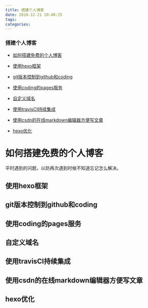 ```yaml
---
title: 搭建个人博客
date: 2018-12-21 20:40:25
tags: 
categories: 
---
```


<!--more-->

### 搭建个人博客

*   [如何搭建免费的个人博客](#_2)

*   [使用hexo框架](#hexo_6)
*   [git版本控制到github和coding](#gitgithubcoding_7)
*   [使用coding的pages服务](#codingpages_8)
*   [自定义域名](#_9)
*   [使用travisCI持续集成](#travisCI_10)
*   [使用csdn的在线markdown编辑器方便写文章](#csdnmarkdown_11)
*   [hexo优化](#hexo_12)

如何搭建免费的个人博客
===========

平时遇到的问题，以防再次遇到时候不知道忘记怎么解决。

使用hexo框架
--------

git版本控制到github和coding
---------------------

使用coding的pages服务
----------------

自定义域名
-----

使用travisCI持续集成
--------------

使用csdn的在线markdown编辑器方便写文章
-------------------------

hexo优化
------
